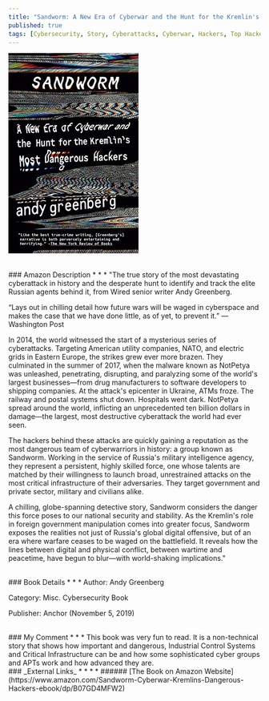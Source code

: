 ```yaml
---
title: "Sandworm: A New Era of Cyberwar and the Hunt for the Kremlin's Most Dangerous Hackers"
published: true
tags: [Cybersecurity, Story, Cyberattacks, Cyberwar, Hackers, Top Hackers, Misc., Ransomware, ICS, APT]
---
```


![](/books/assets/sandworm_book.jpg)

<br>
### Amazon Description
* * *
"The true story of the most devastating cyberattack in history and the desperate hunt to identify and track the elite Russian agents behind it, from Wired senior writer Andy Greenberg.

“Lays out in chilling detail how future wars will be waged in cyberspace and makes the case that we have done little, as of yet, to prevent it.” —Washington Post

In 2014, the world witnessed the start of a mysterious series of cyberattacks. Targeting American utility companies, NATO, and electric grids in Eastern Europe, the strikes grew ever more brazen. They culminated in the summer of 2017, when the malware known as NotPetya was unleashed, penetrating, disrupting, and paralyzing some of the world's largest businesses—from drug manufacturers to software developers to shipping companies. At the attack's epicenter in Ukraine, ATMs froze. The railway and postal systems shut down. Hospitals went dark. NotPetya spread around the world, inflicting an unprecedented ten billion dollars in damage—the largest, most destructive cyberattack the world had ever seen.

The hackers behind these attacks are quickly gaining a reputation as the most dangerous team of cyberwarriors in history: a group known as Sandworm. Working in the service of Russia's military intelligence agency, they represent a persistent, highly skilled force, one whose talents are matched by their willingness to launch broad, unrestrained attacks on the most critical infrastructure of their adversaries. They target government and private sector, military and civilians alike.

A chilling, globe-spanning detective story, Sandworm considers the danger this force poses to our national security and stability. As the Kremlin's role in foreign government manipulation comes into greater focus, Sandworm exposes the realities not just of Russia's global digital offensive, but of an era where warfare ceases to be waged on the battlefield. It reveals how the lines between digital and physical conflict, between wartime and peacetime, have begun to blur—with world-shaking implications."

<br>
### Book Details
* * *
Author: Andy Greenberg

Category: Misc. Cybersecurity Book

Publisher: Anchor (November 5, 2019)

<br>
### My Comment
* * *
This book was very fun to read. It is a non-technical story that shows how important and dangerous, Industrial Control Systems and Critical Infrastructure can be and how some sophisticated cyber groups and APTs work and how advanced they are.

<br>
### _External Links_
* * *
* ###### [The Book on Amazon Website](https://www.amazon.com/Sandworm-Cyberwar-Kremlins-Dangerous-Hackers-ebook/dp/B07GD4MFW2)
